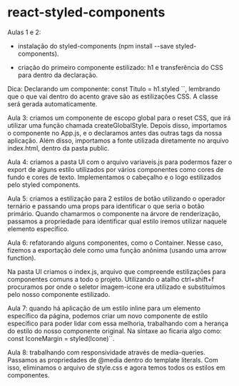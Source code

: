# react-styled-components

Aulas 1 e 2:

- instalação do styled-components (npm install --save styled-components).

- criação do primeiro componente estilizado: h1 e transferência do CSS para dentro da declaração.

Dica: Declarando um componente: const Titulo = h1.styled ``, lembrando que o que vai dentro do acento grave são as estilizações CSS. A classe será gerada automaticamente.

Aula 3: criamos um componente de escopo global para o reset CSS, que irá utilizar uma função chamada createGlobalStyle. Depois disso, importamos o componente no App.js, e o declaramos antes das outras tags da nossa aplicação. Além disso, importamos a fonte utilizada diretamente no arquivo index.html, dentro da pasta public.

Aula 4: criamos a pasta UI com o arquivo variaveis.js para podermos fazer o export de alguns estilo utilizados por vários componentes como cores de fundo e cores de texto. Implementamos o cabeçalho e o logo estilizados pelo styled components.

Aula 5: criamos a estilização para 2 estilos de botão utilizando o operador ternário e passando uma props para identificar o que seria o botão primário. Quando chamarmos o componente na árvore de renderização, passamos a propriedade para identificar qual estilo iremos utilizar naquele elemento específico.

Aula 6: refatorando alguns componentes, como o Container. Nesse caso, fizemos a exportação dele como uma função anônima (usando uma arrow function).

Na pasta UI criamos o index.js, arquivo que compreende estilizações para componentes comuns a todo o projeto. Utilizando o atalho ctrl+shift+f procuramos por onde o seletor imagem-icone era utilizado e substituímos pelo nosso componente estilizado.

Aula 7: quando há aplicação de um estilo inline para um elemento específico da página, podemos criar um novo componente de estilo específico para poder lidar com essa melhoria, trabalhando com a herança do estilo do nosso componente original. Na síntaxe ao ficaria algo como: const IconeMargin = styled(Icone)``.

Aula 8: trabalhando com responsividade através de media-queries. Passamos as propriedades de @media dentro do template literals. Com isso, eliminamos o arquivo de style.css e agora temos todos os estilos em componentes.
